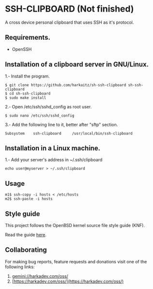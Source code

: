 SSH-CLIPBOARD (Not finished)
=============

A cross device personal clipboard that uses SSH as it's protocol.

## Requirements.

- OpenSSH

## Installation of a clipboard server in GNU/Linux.

1.- Install the program.

    $ git clone https://github.com/harkaitz/sh-ssh-clipboard sh-ssh-clipboard
    $ cd sh-ssh-clipboard
    $ sudo make install

2.- Open /etc/ssh/sshd_config as root user.

    $ sudo nano /etc/ssh/sshd_config

3.- Add the following line to it, better after "sftp" section.
    
    Subsystem    ssh-clipboard     /usr/local/bin/ssh-clipboard

## Installation in a Linux machine.

1.- Add your server's address in ~/.ssh/clipboard

    echo user@myserver > ~/.ssh/clipboard

## Usage

    m1$ ssh-copy -i hosts < /etc/hosts
    m2$ ssh-paste -i hosts

## Style guide

This project follows the OpenBSD kernel source file style guide (KNF).

Read the guide [here](https://man.openbsd.org/style).

## Collaborating

For making bug reports, feature requests and donations visit
one of the following links:

1. [gemini://harkadev.com/oss/](gemini://harkadev.com/oss/)
2. [https://harkadev.com/oss/](https://harkadev.com/oss/)
